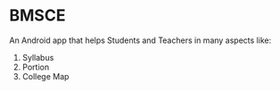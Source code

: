 # BMSCE
An Android app that helps Students and Teachers in many aspects like:
1. Syllabus
2. Portion
3. College Map
